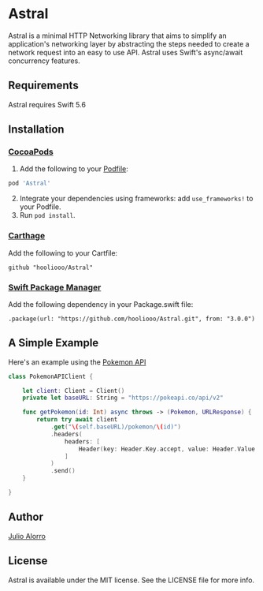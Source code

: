 # Astral
Astral is a minimal HTTP Networking library that aims to simplify an application's networking layer by abstracting
the steps needed to create a network request into an easy to use API. Astral uses Swift's async/await concurrency features.

## Requirements

Astral requires Swift 5.6

## Installation
### [CocoaPods](http://cocoapods.org/)

1. Add the following to your [Podfile](http://guides.cocoapods.org/using/the-podfile.html):

```ruby
pod 'Astral'
```
2. Integrate your dependencies using frameworks: add `use_frameworks!` to your Podfile. 
3. Run `pod install`.

### [Carthage](https://github.com/Carthage/Carthage)

Add the following to your Cartfile:
```
github "hooliooo/Astral"
```

### [Swift Package Manager](https://swift.org/package-manager/)

Add the following  dependency in your Package.swift file:
```
.package(url: "https://github.com/hooliooo/Astral.git", from: "3.0.0")
```

## A Simple Example
Here's an example using the [Pokemon API](http://pokeapi.co)

```swift
class PokemonAPIClient {

    let client: Client = Client()
    private let baseURL: String = "https://pokeapi.co/api/v2"

    func getPokemon(id: Int) async throws -> (Pokemon, URLResponse) {
        return try await client
            .get("\(self.baseURL)/pokemon/\(id)")
            .headers(
                headers: [
                    Header(key: Header.Key.accept, value: Header.Value.mediaType(.applicationJSON)),
                ]
            )
            .send()
    }

}
```

## Author

[Julio Alorro](https://twitter.com/Hooliooo)

## License

Astral is available under the MIT license. See the LICENSE file for more info.
